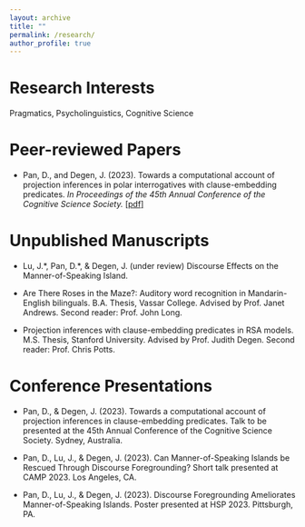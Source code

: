 ```yaml
---
layout: archive
title: ""
permalink: /research/
author_profile: true
---
```


# Research Interests
Pragmatics, Psycholinguistics, Cognitive Science 

# Peer-reviewed Papers
- Pan, D., and Degen, J. (2023). Towards a computational account of projection inferences in polar interrogatives with clause-embedding predicates. *In Proceedings of the 45th Annual Conference of the Cognitive Science Society.* [\[pdf\]](https://escholarship.org/uc/item/13h8r0pv)

# Unpublished Manuscripts
- Lu, J.\*, Pan, D.\*, & Degen, J. (under review) Discourse Effects on the Manner-of-Speaking Island.

- Are There Roses in the Maze?: Auditory word recognition in Mandarin-English bilinguals. B.A. Thesis, Vassar College. Advised by Prof. Janet Andrews. Second reader: Prof. John Long.

- Projection inferences with clause-embedding predicates in RSA models. M.S. Thesis, Stanford University. Advised by Prof. Judith Degen. Second reader: Prof. Chris Potts. 

# Conference Presentations
- Pan, D., & Degen, J. (2023). Towards a computational account of projection inferences in clause-embedding predicates. Talk to be presented at the 45th Annual Conference of the Cognitive Science Society. Sydney, Australia.

- Pan, D., Lu, J., & Degen, J. (2023). Can Manner-of-Speaking Islands be Rescued Through Discourse Foregrounding? Short talk presented at CAMP 2023. Los Angeles, CA.

- Pan, D., Lu, J., & Degen, J. (2023). Discourse Foregrounding Ameliorates Manner-of-Speaking Islands. Poster presented at HSP 2023. Pittsburgh, PA.